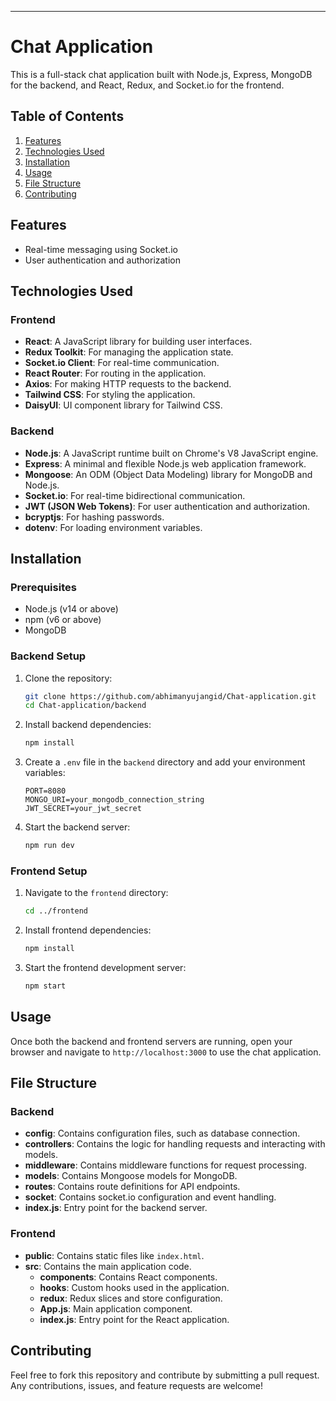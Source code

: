 
---

# Chat Application

This is a full-stack chat application built with Node.js, Express, MongoDB for the backend, and React, Redux, and Socket.io for the frontend.

## Table of Contents

1. [Features](#features)
2. [Technologies Used](#technologies-used)
3. [Installation](#installation)
4. [Usage](#usage)
5. [File Structure](#file-structure)
6. [Contributing](#contributing)


## Features

- Real-time messaging using Socket.io
- User authentication and authorization

## Technologies Used

### Frontend

- **React**: A JavaScript library for building user interfaces.
- **Redux Toolkit**: For managing the application state.
- **Socket.io Client**: For real-time communication.
- **React Router**: For routing in the application.
- **Axios**: For making HTTP requests to the backend.
- **Tailwind CSS**: For styling the application.
- **DaisyUI**: UI component library for Tailwind CSS.

### Backend

- **Node.js**: A JavaScript runtime built on Chrome's V8 JavaScript engine.
- **Express**: A minimal and flexible Node.js web application framework.
- **Mongoose**: An ODM (Object Data Modeling) library for MongoDB and Node.js.
- **Socket.io**: For real-time bidirectional communication.
- **JWT (JSON Web Tokens)**: For user authentication and authorization.
- **bcryptjs**: For hashing passwords.
- **dotenv**: For loading environment variables.

## Installation

### Prerequisites

- Node.js (v14 or above)
- npm (v6 or above)
- MongoDB

### Backend Setup

1. Clone the repository:

    ```bash
    git clone https://github.com/abhimanyujangid/Chat-application.git
    cd Chat-application/backend
    ```

2. Install backend dependencies:

    ```bash
    npm install
    ```

3. Create a `.env` file in the `backend` directory and add your environment variables:

    ```env
    PORT=8080
    MONGO_URI=your_mongodb_connection_string
    JWT_SECRET=your_jwt_secret
    ```

4. Start the backend server:

    ```bash
    npm run dev
    ```

### Frontend Setup

1. Navigate to the `frontend` directory:

    ```bash
    cd ../frontend
    ```

2. Install frontend dependencies:

    ```bash
    npm install
    ```

3. Start the frontend development server:

    ```bash
    npm start
    ```

## Usage

Once both the backend and frontend servers are running, open your browser and navigate to `http://localhost:3000` to use the chat application.

## File Structure

### Backend

- **config**: Contains configuration files, such as database connection.
- **controllers**: Contains the logic for handling requests and interacting with models.
- **middleware**: Contains middleware functions for request processing.
- **models**: Contains Mongoose models for MongoDB.
- **routes**: Contains route definitions for API endpoints.
- **socket**: Contains socket.io configuration and event handling.
- **index.js**: Entry point for the backend server.

### Frontend

- **public**: Contains static files like `index.html`.
- **src**: Contains the main application code.
  - **components**: Contains React components.
  - **hooks**: Custom hooks used in the application.
  - **redux**: Redux slices and store configuration.
  - **App.js**: Main application component.
  - **index.js**: Entry point for the React application.

## Contributing

Feel free to fork this repository and contribute by submitting a pull request. Any contributions, issues, and feature requests are welcome!

